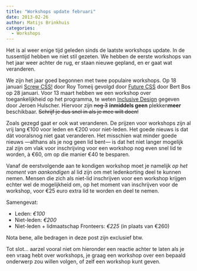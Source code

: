 ```yaml
---
title: "Workshops update februari"
date: 2013-02-26
author: Matijs Brinkhuis
categories: 
  - Workshops
---
```

Het is al weer enige tijd geleden sinds de laatste workshops update. In de tussentijd hebben we niet stil gezeten. We hebben de eerste workshops van het jaar weer achter de rug, er staan nieuwe gepland, en er gaat wat veranderen.

We zijn het jaar goed begonnen met twee populaire workshops. Op 18 januari [Screw CSS!](/workshops/screw-css-roy-tomeij) door Roy Tomeij gevolgd door [Future CSS](/workshops/future-css-bert-bos) door Bert Bos op 28 januari. Voor 13 maart hebben we een workshop over toegankelijkheid op het programma, te weten [Inclusive Design](/workshops/inclusive-design-jeroen-hulscher) gegeven door Jeroen Hulscher. Hiervoor zijn <strike>nog 3</strike> **inmiddels geen** plekken**meer** beschikbaar. <strike>Schrijf je dus snel in als je mee wilt doen!</strike> 

Zoals gezegd gaat er ook wat veranderen. De prijzen voor workshops zijn al vrij lang €100 voor leden en €200 voor niet-leden. Het goede nieuws is dat dát vooralsnog niet gaat veranderen. Het misschien wat minder goede nieuws —althans als je nog geen lid bent— is dat het niet langer mogelijk zal zijn om vlak voor inschrijving voor een workshop nog even snel lid te worden, à €60, om op die manier €40 te besparen.

Vanaf de eerstvolgende aan te kondigen workshop moet je namelijk *op het moment van aankondigen* al lid zijn om met ledenkorting deel te kunnen nemen. Mensen die zich als niet-lid inschrijven voor een workshop krijgen echter wel de mogelijkheid om, op het moment van inschrijven voor de workshop, voor €25 euro extra lid te worden en deel te nemen.

Samengevat:

* Leden: *€100*
* Niet-leden: *€200*
* Niet-leden + lidmaatschap Fronteers: *€225* (in plaats van €260)

Nota bene, alle bedragen in deze post zijn exclusief btw.

Tot slot… aarzel vooral niet om hieronder een reactie achter te laten als je een vraag hebt over workshops, je graag een workshop over een bepaald onderwerp zou willen volgen, of zelf een workshop kunt geven.
